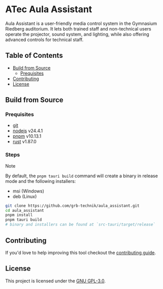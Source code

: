 # ATec Aula Assistant

Aula Assistant is a user-friendly media control system in the Gymnasium Riedberg auditorium.
It lets both trained staff and non-technical users operate the projector, sound system, and lighting,
while also offering advanced controls for technical staff.

## Table of Contents

- [Build from Source](#build-from-source)
    - [Prequisites](#prequisites)
- [Contributing](#contributing)
- [License](#license)

## Build from Source

### Prequisites

- [git](https://git-scm.com/downloads)
- [nodejs](https://nodejs.org/en/download) v24.4.1
- [pnpm](https://pnpm.io/installation) v10.13.1
- [rust](https://www.rust-lang.org/tools/install) v1.87.0

### Steps

> [!NOTE]
> By default, the `pnpm tauri build` command will create a binary in release mode and the following installers:
> - msi (Windows)
> - deb (Linux)

```bash
git clone https://github.com/grb-technik/aula_assistant.git
cd aula_assistant
pnpm install
pnpm tauri build
# binary and installers can be found at `src-tauri/target/release`
```

## Contributing

If you'd love to help improving this tool checkout the [contributing guide](CONTRIBUTING.md).

## License

This project is licensed under the [GNU GPL-3.0](LICENSE.txt).
